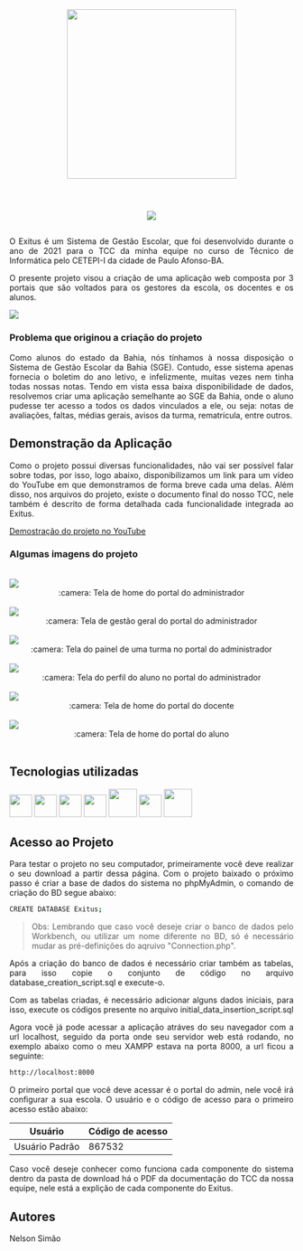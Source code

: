 
<div align="center">
  <img style="margin-bottom: 40px" src="https://user-images.githubusercontent.com/60266964/162435563-436fa05e-7e66-4419-8811-81ab90d758fa.png" width="300px">
</div>

</br>

<div align="center">
  <img src="http://img.shields.io/static/v1?label=STATUS&message=Finalizado&color=BLUE&style=for-the-badge"/>
</div>

##  

<div align="justify">

<p>O Exitus é um Sistema de Gestão Escolar, que foi desenvolvido durante o ano de 2021 para o TCC da minha equipe no curso de Técnico de Informática pelo CETEPI-I da cidade de Paulo Afonso-BA.</p>
  
<p>O presente projeto visou a criação de uma aplicação web composta por 3 portais que são voltados para os gestores da escola, os docentes e os alunos.</p> 
  
<img src="https://user-images.githubusercontent.com/60266964/173249538-4ba03e49-3891-4096-b5ab-2ada87c7c629.png">
  
<br>
  
### Problema que originou a criação do projeto
  
<p>Como alunos do estado da Bahia, nós tínhamos à nossa disposição o Sistema de Gestão Escolar da Bahia (SGE). Contudo, esse sistema apenas fornecia o boletim do ano letivo, e infelizmente, muitas vezes nem tinha todas nossas notas. Tendo em vista essa baixa disponibilidade de dados, resolvemos criar uma aplicação semelhante ao SGE da Bahia, onde o aluno pudesse ter acesso a todos os dados vinculados a ele, ou seja: notas de avaliações, faltas, médias gerais, avisos da turma, rematrícula, entre outros.</p>
  
## Demonstração da Aplicação
  
<p>Como o projeto possui diversas funcionalidades, não vai ser possível falar sobre todas, por isso, logo abaixo, disponibilizamos um link para um vídeo do YouTube em que demonstramos de forma breve cada uma delas. Além disso, nos arquivos do projeto, existe o documento final do nosso TCC, nele também é descrito de forma detalhada cada funcionalidade integrada ao Exitus.</p>
  
[Demostração do projeto no YouTube](https://www.youtube.com/watch?v=MFScHaBRtDw&t=1984s)
  
### Algumas imagens do projeto
  
 <br>
  
<img src="https://user-images.githubusercontent.com/60266964/173252157-41a78e83-065d-4c35-ae1d-fc2666032c1c.png">
  <div align="center">:camera: Tela de home do portal do administrador</div>
<br>
  
<img src="https://user-images.githubusercontent.com/60266964/173254378-7276fa10-fc50-43f9-a51a-976c21ee3a09.png">
  <div align="center">:camera: Tela de gestão geral do portal do administrador</div>
<br>
  
<img src="https://user-images.githubusercontent.com/60266964/173254726-8af29902-6ebb-4df8-9aa9-ad65b2bc00be.png">
  <div align="center">:camera: Tela do painel de uma turma no portal do administrador</div>
<br>
  
<img src="https://user-images.githubusercontent.com/60266964/173254940-c242f627-ba81-4894-bf13-7d1ec61bdd34.png">
  <div align="center">:camera: Tela do perfil do aluno no portal do administrador</div>
<br>
  
<img src="https://user-images.githubusercontent.com/60266964/173255127-30f04552-e6d5-43eb-9c2a-ec9fecd318e4.png">
  <div align="center">:camera: Tela de home do portal do docente</div>
<br>
  
<img src="https://user-images.githubusercontent.com/60266964/173255293-91bbeff7-014c-4fac-9594-7294afd259dc.png">
  <div align="center">:camera: Tela de home do portal do aluno</div>
<br>
  
## Tecnologias utilizadas
  
<code><img src="https://cdn.jsdelivr.net/gh/devicons/devicon/icons/html5/html5-original.svg" width="40" height="40"/></code> <code><img src="https://cdn.jsdelivr.net/gh/devicons/devicon/icons/css3/css3-original.svg" width="40" height="40"/></code> <code><img src="https://cdn.jsdelivr.net/gh/devicons/devicon/icons/javascript/javascript-original.svg" width="40" height="40" /></code>
<code><img src="https://cdn.jsdelivr.net/gh/devicons/devicon/icons/php/php-original.svg" width="40" height="40" /></code>
<code><img src="https://cdn.jsdelivr.net/gh/devicons/devicon/icons/mysql/mysql-original-wordmark.svg" width="50" height="50" /></code>
<code><img src="https://cdn.jsdelivr.net/gh/devicons/devicon/icons/git/git-original.svg" width="40" height="40" /></code>
<code><img src="https://cdn.jsdelivr.net/gh/devicons/devicon/icons/sass/sass-original.svg" width="50" height="50" /></code>

  
## Acesso ao Projeto

Para testar o projeto no seu computador, primeiramente você deve realizar o seu download a partir dessa página.
Com o projeto baixado o próximo passo é criar a base de dados do sistema no phpMyAdmin, o comando de criação do BD segue abaixo:

```sh
CREATE DATABASE Exitus;
```

> Obs: Lembrando que caso você deseje criar o banco de dados pelo Workbench, ou utilizar um nome diferente no BD, só é necessário mudar as pré-definições do aqruivo "Connection.php".

Após a criação do banco de dados é necessário criar também as tabelas, para isso copie o conjunto de código no arquivo database_creation_script.sql e execute-o.

Com as tabelas criadas, é necessário adicionar alguns dados iniciais, para isso, execute os códigos presente no arquivo initial_data_insertion_script.sql

Agora você já pode acessar a aplicação atráves do seu navegador com a url localhost, seguido da porta onde seu servidor web está rodando, no exemplo abaixo como o meu XAMPP estava na porta 8000, a url ficou a seguinte:

```sh
http://localhost:8000
```

O primeiro portal que você deve acessar é o portal do admin, nele você irá configurar a sua escola. O usuário e o código de acesso para o primeiro acesso estão abaixo:

| Usuário | Código de acesso |
| ------ | ------ |
| Usuário Padrão | 867532 |

Caso você deseje conhecer como funciona cada componente do sistema dentro da pasta de download há o PDF da documentação do TCC da nossa equipe, nele está a explição de cada componente do Exitus.
  
  
## Autores

Nelson Simão

